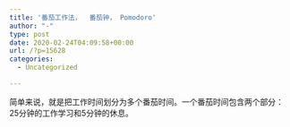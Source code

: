 ```yaml
---
title: '番茄工作法，  番茄钟， Pomodoro'
author: "-"
type: post
date: 2020-02-24T04:09:58+00:00
url: /?p=15628
categories:
  - Uncategorized

---
```

简单来说，就是把工作时间划分为多个番茄时间。一个番茄时间包含两个部分：25分钟的工作学习和5分钟的休息。